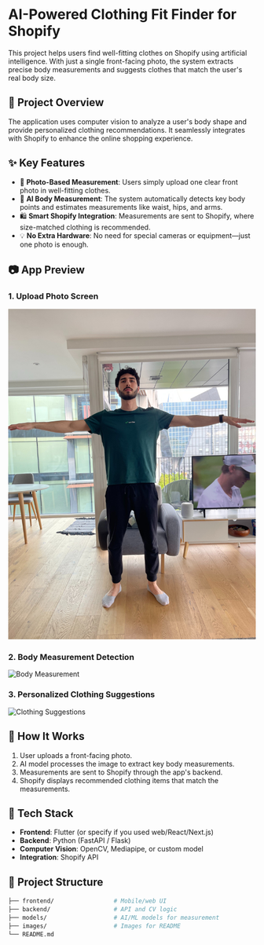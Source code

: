 # AI-Powered Clothing Fit Finder for Shopify

This project helps users find well-fitting clothes on Shopify using artificial intelligence. With just a single front-facing photo, the system extracts precise body measurements and suggests clothes that match the user's real body size.

## 🧠 Project Overview

The application uses computer vision to analyze a user's body shape and provide personalized clothing recommendations. It seamlessly integrates with Shopify to enhance the online shopping experience.

## ✨ Key Features

- 📸 **Photo-Based Measurement**: Users simply upload one clear front photo in well-fitting clothes.
- 📏 **AI Body Measurement**: The system automatically detects key body points and estimates measurements like waist, hips, and arms.
- 🛍️ **Smart Shopify Integration**: Measurements are sent to Shopify, where size-matched clothing is recommended.
- 💡 **No Extra Hardware**: No need for special cameras or equipment—just one photo is enough.

## 📷 App Preview

### 1. Upload Photo Screen
![Upload Photo](IMG_8446.jpg)

### 2. Body Measurement Detection
![Body Measurement](images/body-detection.png)

### 3. Personalized Clothing Suggestions
![Clothing Suggestions](images/clothing-suggestions.png)

## 🚀 How It Works

1. User uploads a front-facing photo.
2. AI model processes the image to extract key body measurements.
3. Measurements are sent to Shopify through the app's backend.
4. Shopify displays recommended clothing items that match the measurements.

## 🔧 Tech Stack

- **Frontend**: Flutter (or specify if you used web/React/Next.js)
- **Backend**: Python (FastAPI / Flask)
- **Computer Vision**: OpenCV, Mediapipe, or custom model
- **Integration**: Shopify API

## 📂 Project Structure

```bash
├── frontend/                 # Mobile/web UI
├── backend/                  # API and CV logic
├── models/                   # AI/ML models for measurement
├── images/                   # Images for README
└── README.md
